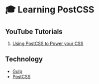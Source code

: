 # :mortar_board: Learning PostCSS

## YouTube Tutorials

1. [Using PostCSS to Power your CSS](https://www.youtube.com/watch?v=jbjVUgCrXsE)

## Technology

- [Gulp](https://gulpjs.com/)
- [PostCSS](https://postcss.org/)
